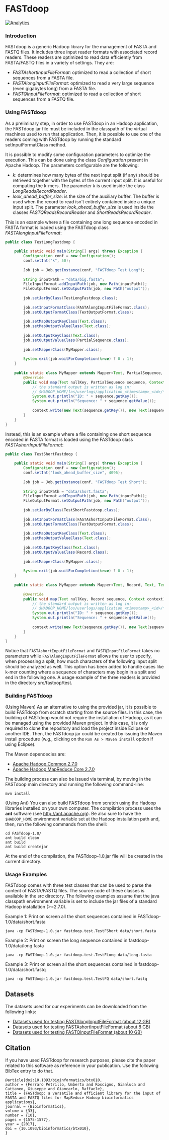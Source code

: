 # FASTdoop
[![Analytics](https://ga-beacon.appspot.com/UA-122272492-1/fastdoop)](https://github.com/umbfer/fastdoop)

### Introduction

FASTdoop is a generic Hadoop library for the management of FASTA and FASTQ files. It includes
three input reader formats with associated record readers. These readers are optimized to
read data efficiently from FASTA/FASTQ files in a variety of settings. They are:

* _FASTAshortInputFileFormat_: optimized to read a collection of short sequences from a FASTA file.
* _FASTAlongInputFileFormat_: optimized to read a very large sequence (even gigabytes long) from a FASTA file.
* _FASTQInputFileFormat_: optimized to read a collection of short sequences from a FASTQ file.


### Using FASTdoop

As a preliminary step, in order to use FASTdoop in an Hadoop application, the FASTdoop jar
file must be included in the classpath of the virtual machines used to run that application. 
Then, it is possible to use one of the readers coming with FASTdoop by running the standard
setInputFormatClass method.

It is possible to modify some configuration parameters to optimize the execution. This can be done using the class _Configuration_ present in Apache Hadoop. The parameters configurable are the following:
* _k_: determines how many bytes of the next input split (if any) should be retrieved together with the bytes of the current input split. It is useful for computing the k-mers. The parameter _k_ is used inside the class _LongReadsRecordReader_.
* _look_ahead_buffer_size_: is the size of the auxiliary buffer. The buffer is used when the record to read isn't entirely contained inside a unique input split. The parameter _look_ahead_buffer_size_ is used inside the classes _FASTQReadsRecordReader_ and _ShortReadsRecordReader_.

This is an example where a file containing one long sequence encoded in FASTA format is loaded using the FASTdoop class _FASTAlongInputFileFormat_:

```java
public class TestLongFastdoop {
	
	public static void main(String[] args) throws Exception {
		Configuration conf = new Configuration();
		conf.setInt("k", 50);
		
		Job job = Job.getInstance(conf, "FASTdoop Test Long");
		
		String inputPath = "data/big.fasta";
		FileInputFormat.addInputPath(job, new Path(inputPath));
		FileOutputFormat.setOutputPath(job, new Path("output"));
		
		job.setJarByClass(TestLongFastdoop.class);
		
		job.setInputFormatClass(FASTAlongInputFileFormat.class);
		job.setOutputFormatClass(TextOutputFormat.class);
		
		job.setMapOutputKeyClass(Text.class);
		job.setMapOutputValueClass(Text.class);
		
		job.setOutputKeyClass(Text.class);
		job.setOutputValueClass(PartialSequence.class);
		
		job.setMapperClass(MyMapper.class);
		
		System.exit(job.waitForCompletion(true) ? 0 : 1);
	}
	
	public static class MyMapper extends Mapper<Text, PartialSequence, Text, Text> {
		@Override
		public void map(Text nullKey, PartialSequence sequence, Context context) throws IOException, InterruptedException {
			// the standard output is written as log in: 
			// $HADOOP_HOME/los/userlogs/application_<timestamp>_<id>/*/stdout
			System.out.println("ID: " + sequence.getKey());
			System.out.println("Sequence: " + sequence.getValue());
			
			context.write(new Text(sequence.getKey()), new Text(sequence.getValue()));
		}
	}
}
```

Instead, this is an example where a file containing one short sequence encoded in FASTA format is loaded using the FASTdoop class _FASTAshortInputFileFormat_:

```java
public class TestShortFastdoop {
	
	public static void main(String[] args) throws Exception {
		Configuration conf = new Configuration();
		conf.setInt("look_ahead_buffer_size", 4096);
		
		Job job = Job.getInstance(conf, "FASTdoop Test Short");
		
		String inputPath = "data/short.fasta";
		FileInputFormat.addInputPath(job, new Path(inputPath));
		FileOutputFormat.setOutputPath(job, new Path("output"));
		
		job.setJarByClass(TestShortFastdoop.class);
		
		job.setInputFormatClass(FASTAshortInputFileFormat.class);
		job.setOutputFormatClass(TextOutputFormat.class);
		
		job.setMapOutputKeyClass(Text.class);
		job.setMapOutputValueClass(Text.class);
		
		job.setOutputKeyClass(Text.class);
		job.setOutputValueClass(Record.class);
		
		job.setMapperClass(MyMapper.class);
		
		System.exit(job.waitForCompletion(true) ? 0 : 1);
	}
	
	public static class MyMapper extends Mapper<Text, Record, Text, Text> {
		
		@Override
		public void map(Text nullKey, Record sequence, Context context) throws IOException, InterruptedException {
			// the standard output is written as log in: 
			// $HADOOP_HOME/los/userlogs/application_<timestamp>_<id>/*/stdout
			System.out.println("ID: " + sequence.getKey());
			System.out.println("Sequence: " + sequence.getValue());
		
			context.write(new Text(sequence.getKey()), new Text(sequence.getValue()));
		}
	}
}
```
		
Notice that ```FASTAshortInputFileFormat``` and ```FASTQInputFileFormat``` takes no parameters while 
```FASTAlongInputFileFormat``` allows the user to specify, when processing a split, how much
characters of the following input split should be analyzed as well. This option has been 
added to handle cases like k-mer counting where a sequence of characters may begin in a
split and end in the following one. A usage example of the three readers is provided in
the directory src/fastoop/test.


### Building FASTdoop

(Using Maven)
As an alternative to using the provided jar, it is possible to build FASTdoop from scratch
starting from the source files. In this case, the building of FASTdoop would not require the installation of Hadoop,
as it can be managed using the provided Maven project. In this case, it is only required to clone the repository and load the project inside Eclipse or another IDE. Then, the FASTdoop jar could be created by issuing the Maven install procedure (w.g., clicking on the ```Run As > Maven install``` option if using Eclipse).

The Maven dependecies are:
* [Apache Hadoop Common 2.7.0](https://mvnrepository.com/artifact/org.apache.hadoop/hadoop-common/2.7.0)
* [Apache Hadoop MapReduce Core 2.7.0](https://mvnrepository.com/artifact/org.apache.hadoop/hadoop-mapreduce-client-core/2.7.0)

The building process can also be issued via terminal, by moving in the FASTdoop main directory and running the following command-line:

```console
mvn install
```
(Using Ant)
You can also build FASTdoop from scratch using the Hadoop libraries installed on your own computer. 
The compilation process uses the __ant__ software (see http://ant.apache.org). Be also sure to have
the ```$HADOOP_HOME``` environment variable set at the Hadoop installation path and, then,
run the following commands from the shell:

```console
cd FASTdoop-1.0/
ant build clean
ant build
ant build createjar
```

At the end of the compilation, the FASTdoop-1.0.jar file will be created in the current
directory.


### Usage Examples

FASTdoop comes with three test classes that can be used to parse the content of FASTA/FASTQ
files. The source code of these classes is available in the src directory. The following 
examples assume that the java classpath environment variable is set to include the jar files
of a standard Hadoop installation (>=2.7.0).

Example 1: Print on screen all the short sequences contained in FASTdoop-1.0/data/short.fasta

```console
java -cp FASTdoop-1.0.jar fastdoop.test.TestFShort data/short.fasta
```

Example 2: Print on screen the long sequence contained in fastdoop-1.0/data/long.fasta

```console
java -cp FASTdoop-1.0.jar fastdoop.test.TestFLong data/long.fasta
```

Example 3:  Print on screen all the short sequences contained in fastdoop-1.0/data/short.fastq

```console
java -cp FASTdoop-1.0.jar fastdoop.test.TestFQ data/short.fastq
```

## Datasets

The datasets used for our experiments can be downloaded from the following links: 

* [Datasets used for testing FASTAlongInputFileFormat (about 12 GB)](https://goo.gl/PBACD2)
* [Datasets used for testing FASTAshortInputFileFormat (about 8 GB)](https://goo.gl/34MYxI)
* [Datasets used for testing FASTQInputFileFormat (about 10 GB)](https://goo.gl/ZmJs7A)


## Citation

If you have used FASTdoop for research purposes, please cite the paper related to this software as reference in your publication. Use the following BibTex entry to do that.

```
@article{doi:10.1093/bioinformatics/btx010,
author = {Ferraro Petrillo, Umberto and Roscigno, Gianluca and Cattaneo, Giuseppe and Giancarlo, Raffaele},
title = {FASTdoop: a versatile and efficient library for the input of FASTA and FASTQ files for MapReduce Hadoop bioinformatics applications},
journal = {Bioinformatics},
volume = {33},
number = {10},
pages = {1575-1577},
year = {2017},
doi = {10.1093/bioinformatics/btx010},
}
```
